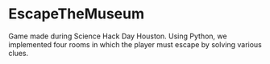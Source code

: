 # EscapeTheMuseum

Game made during Science Hack Day Houston. Using Python, we implemented four rooms in which the player must escape by solving 
various clues.
